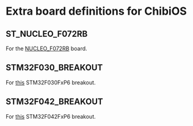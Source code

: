 # Extra board definitions for ChibiOS

## ST_NUCLEO_F072RB

For the [NUCLEO_F072RB](http://www.st.com/web/en/catalog/tools/PF260003) board.

## STM32F030_BREAKOUT

For [this](https://oshpark.com/shared_projects/4C05TXl3) STM32F030FxP6 breakout.

## STM32F042_BREAKOUT

For [this](https://oshpark.com/shared_projects/2ESB57Jk) STM32F042FxP6 breakout.

